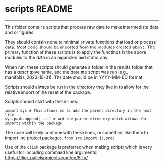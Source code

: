 # scripts README
---

This folder contains scripts that process raw data to make intermediate data and or figures.

They should contain none to minimal private functions that load or process data. Most code should be imported from the modules created above. The primary function of these scripts is to apply the functinos in the above modules to the data in an organized and static way.

When run, these scripts should generate a folder in the results folder that has a descritpive name, and the date the script was run (e.g., manifolds_2023-10-31). The date should be in YYYY-MM-DD format.

Scripts should always be run in the directory they live in to allow for the relative import of the reset of the package.

Scripts should start with these lines:
```
import sys # This allows us to add the parent directory in the next line
sys.path.append('..') # Add the parent directory which allows for imports within the package
```
The code will likely continue with these lines, or something like them to import the project packages.
`from src import io,proc`

Use of the `click` package is preferred when making scripts which is very useful for including command line arguments:
https://click.palletsprojects.com/en/8.1.x/